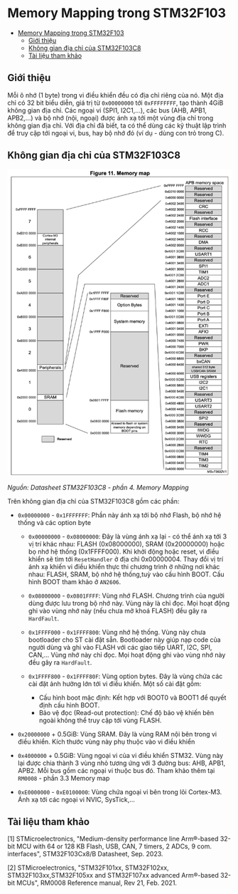 # Memory Mapping trong STM32F103

- [Memory Mapping trong STM32F103](#memory-mapping-trong-stm32f103)
	- [Giới thiệu](#giới-thiệu)
	- [Không gian địa chỉ của STM32F103C8](#không-gian-địa-chỉ-của-stm32f103c8)
	- [Tài liệu tham khảo](#tài-liệu-tham-khảo)


## Giới thiệu

Mỗi ô nhớ (1 byte) trong vi điều khiển đều có địa chỉ riêng của nó. Một địa chỉ có 32 bit biểu diễn, giá trị từ `0x00000000` tới `0xFFFFFFFF`, tạo thành 4GiB không gian địa chỉ. Các ngoại vi (SPI1, I2C1,...), các bus (AHB, APB1, APB2,...) và bộ nhớ (nội, ngoại) được ánh xạ tới một vùng địa chỉ trong không gian địa chỉ. Với địa chỉ đã biết, ta có thể dùng các kỹ thuật lập trình để truy cập tới ngoại vi, bus, hay bộ nhớ đó (ví dụ - dùng con trỏ trong C).

## Không gian địa chỉ của STM32F103C8

![stm32f103-mem-map](image.png)

*Nguồn: Datasheet STM32F103C8 - phần 4. Memory Mapping*

Trên không gian địa chỉ của STM32F103C8 gồm các phần:

- `0x00000000` - `0x1FFFFFFF`: Phần này ánh xạ tới bộ nhớ Flash, bộ nhớ hệ thống và các option byte
  
  - `0x00000000` - `0x08000000`: Đây là vùng ánh xạ lại - có thể ánh xạ tới 3 vị trí khác nhau: FLASH (0x08000000), SRAM (0x20000000) hoặc bọ nhớ hệ thống (0x1FFFF000). Khi khởi động hoặc reset, vi điều khiển sẽ tìm tới `ResetHandler` ở địa chỉ 0x00000004. Thay đổi vị trí ánh xạ khiến vi điều khiển thực thi chương trình ở những nơi khác nhau: FLASH, SRAM, bộ nhớ hệ thống,tuỳ vào cấu hình BOOT. Cấu hình BOOT tham khảo ở `AN2606`.
  - `0x08000000` - `0x0801FFFF`: Vùng nhớ FLASH. Chương trình của người dùng được lưu trong bộ nhớ này. Vùng này là chỉ đọc. Mọi hoạt động ghi vào vùng nhớ này (nếu chưa mở khoá FLASH) đều gây ra `HardFault`.
  - `0x1FFFF000` - `0x1FFFF800`: Vùng nhớ hệ thống. Vùng này chưa bootloader cho ST cài đặt sẵn. Bootloader này giúp nạp code của người dùng và ghi vào FLASH với các giao tiếp UART, I2C, SPI, CAN,... Vùng nhớ này chỉ đọc.  Mọi hoạt động ghi vào vùng nhớ này đều gây ra `HardFault`.
  - `0x1FFFF800` - `0x1FFFF80F`: Vùng option bytes. Đây là vùng chứa các cài đặt ảnh hưởng lớn tới vi điều khiển. Một số cài đặt gồm:
	
	- Cấu hình boot mặc định: Kết hợp với BOOT0 và BOOT1 để quyết định cấu hình BOOT.
	- Bảo vệ đọc (Read-out protection): Chế độ bảo vệ khiến bên ngoài không thể truy cập tới vùng FLASH.
- `0x20000000` + 0.5GiB: Vùng SRAM. Đây là vùng RAM nội bên trong vi điều khiển. Kích thước vùng này phụ thuộc vào vi điều khiển
- `0x4000000` + 0.5GiB: Vùng ngoại vi của vi điều khiển STM32. Vùng này lại được chia thành 3 vùng nhỏ tương ứng với 3 đường bus: AHB, APB1, APB2. Mỗi bus gồm các ngoại vi thuộc bus đó. Tham khảo thêm tại `RM0008` - phần 3.3 Memory map
- `0xE0000000` - `0xE0100000`: Vùng chứa ngoại vi bên trong lõi Cortex-M3. Ánh xạ tới các ngoại vi NVIC, SysTick,...

## Tài liệu tham khảo

[1] STMicroelectronics, "Medium-density performance line Arm®-based 32-bit MCU with 64 or 128 KB Flash, USB, CAN, 7 timers, 2 ADCs, 9 com. interfaces", STM32F103Cx8/B Datasheet, Sep. 2023.

[2] STMicroelectronics, "STM32F101xx, STM32F102xx, STM32F103xx,STM32F105xx and STM32F107xx advanced Arm®-based 32-bit MCUs", RM0008 Reference manual, Rev 21, Feb. 2021.